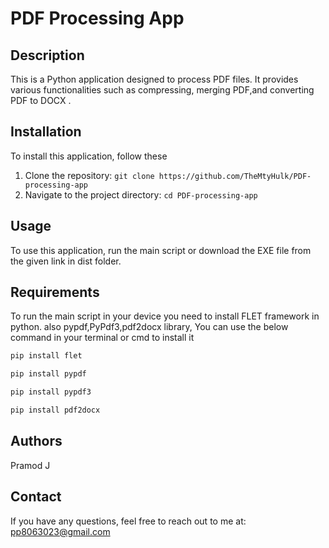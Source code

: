 # PDF Processing App

## Description
This is a Python application designed to process PDF files. It provides various functionalities such as compressing, merging PDF,and converting PDF to DOCX .

## Installation
To install this application, follow these 

1. Clone the repository: `git clone https://github.com/TheMtyHulk/PDF-processing-app`
2. Navigate to the project directory: `cd PDF-processing-app`

## Usage
To use this application, run the main script or download the EXE file from the given link in dist folder. 

## Requirements
To run the main script in your device you need to install FLET framework in python.
also pypdf,PyPdf3,pdf2docx library, 
You can use the below command in your terminal or cmd to install it 
```bash
pip install flet
```
```bash
pip install pypdf
```
```bash
pip install pypdf3
```
```bash
pip install pdf2docx
```

## Authors 
Pramod J

## Contact
If you have any questions, feel free to reach out to me at:
pp8063023@gmail.com
